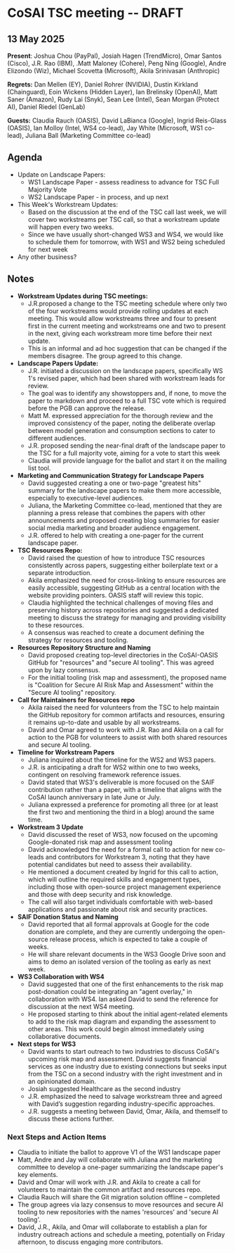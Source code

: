 # CoSAI TSC meeting -- DRAFT

## 13 May 2025

**Present**:  Joshua Chou (PayPal), Josiah Hagen (TrendMicro),  Omar Santos (Cisco), J.R. Rao (IBM), .Matt Maloney (Cohere), Peng Ning (Google), Andre Elizondo (Wiz), Michael Scovetta (Microsoft), Akila Srinivasan (Anthropic)

**Regrets:**  Dan Mellen (EY), Daniel Rohrer (NVIDIA), Dustin Kirkland (Chainguard), Eoin Wickens (Hidden Layer), Ian Brelinsky (OpenAI), Matt Saner (Amazon), Rudy Lai (Snyk), Sean Lee (Intel),  Sean Morgan (Protect AI), Daniel Riedel (GenLab)

**Guests:** Claudia Rauch (OASIS), David LaBianca (Google), Ingrid Reis-Glass (OASIS), Ian Molloy (Intel, WS4 co-lead), Jay White (Microsoft, WS1 co-lead), Juliana Ball (Marketing Committee co-lead)

## Agenda
* Update on Landscape Papers:  
  * WS1 Landscape Paper \- assess readiness to advance for TSC Full Majority Vote  
  * WS2 Landscape Paper \- in process, and up next  
* This Week's Workstream Updates:  
  * Based on the discussion at the end of the TSC call last week, we will cover two workstreams per TSC call, so that a workstream update will happen every two weeks.  
  * Since we have usually short-changed WS3 and WS4, we would like to schedule them for tomorrow, with WS1 and WS2 being scheduled for next week  
* Any other business?

## Notes
* **Workstream Updates during TSC meetings:**  
  * J.R.proposed a change to the TSC meeting schedule where only two of the four workstreams would provide rolling updates at each meeting. This would allow workstreams three and four to present first in the current meeting and workstreams one and two to present in the next, giving each workstream more time before their next update.   
  * This is an informal and ad hoc suggestion that can be changed if the members disagree. The group agreed to this change.  
* **Landscape Papers Update:**  
  * J.R. initiated a discussion on the landscape papers, specifically WS 1's revised paper, which had been shared with workstream leads for review.   
  * The goal was to identify any showstoppers and, if none, to move the paper to markdown and proceed to a full TSC vote which is required before the PGB can approve the release.   
  * Matt M. expressed appreciation for the thorough review and the improved consistency of the paper, noting the deliberate overlap between model generation and consumption sections to cater to different audiences.  
  * J.R. proposed sending the near-final draft of the landscape paper to the TSC for a full majority vote, aiming for a vote to start this week  
  * Claudia will provide language for the ballot and start it on the mailing list tool.  
* **Marketing and Communication Strategy for Landscape Papers**  
  * David suggested creating a one or two-page "greatest hits" summary for the landscape papers to make them more accessible, especially to executive-level audiences.   
  * Juliana, the Marketing Committee co-lead, mentioned that they are planning a press release that combines the papers with other announcements and proposed creating blog summaries for easier social media marketing and broader audience engagement.   
  * J.R. offered to help with creating a one-pager for the current landscape paper.  
* **TSC Resources Repo:**  
  * David raised the question of how to introduce TSC resources consistently across papers, suggesting either boilerplate text or a separate introduction.  
  * Akila emphasized the need for cross-linking to ensure resources are easily accessible, suggesting GitHub as a central location with the website providing pointers. OASIS staff will review this topic.  
  * Claudia highlighted the technical challenges of moving files and preserving history across repositories and suggested a dedicated meeting to discuss the strategy for managing and providing visibility to these resources.  
  * A consensus was reached to create a document defining the strategy for resources and tooling.  
* **Resources Repository Structure and Naming**   
  * David proposed creating top-level directories in the CoSAI-OASIS GitHub for "resources" and "secure AI tooling". This was agreed upon by lazy consensus.   
  * For the initial tooling (risk map and assessment), the proposed name is "Coalition for Secure AI Risk Map and Assessment" within the "Secure AI tooling" repository.
* **Call for Maintainers for Resources repo**  
  * Akila  raised the need for volunteers from the TSC to help maintain the GitHub repository for common artifacts and resources, ensuring it remains up-to-date and usable by all workstreams.   
  * David and Omar agreed to work with J.R. Rao and Akila on a call for action to the PGB for volunteers to assist with both shared resources and secure AI tooling.   
* **Timeline for Workstream Papers**  
  * Juliana inquired about the timeline for the WS2 and WS3 papers.  
  * J.R. is anticipating a draft for WS2 within one to two weeks, contingent on resolving framework reference issues.  
  * David stated that WS3's deliverable is more focused on the SAIF contribution rather than a paper, with a timeline that aligns with the CoSAI launch anniversary in late June or July.   
  * Juliana expressed a preference for promoting all three (or at least the first two and mentioning the third in a blog) around the same time.  
* **Workstream 3 Update**  
  * David discussed the reset of WS3, now focused on the upcoming Google-donated risk map and assessment tooling  
  * David acknowledged the need for a formal call to action for new co-leads and contributors for Workstream 3, noting that they have potential candidates but need to assess their availability.  
  * He mentioned a document created by Ingrid for this call to action, which will outline the required skills and engagement types, including those with open-source project management experience and those with deep security and risk knowledge.   
  * The call will also target individuals comfortable with web-based applications and passionate about risk and security practices.  
* **SAIF Donation Status and Naming**  
  * David reported that all formal approvals at Google for the code donation are complete, and they are currently undergoing the open-source release process, which is expected to take a couple of weeks.  
  * He will share relevant documents in the WS3 Google Drive soon and aims to demo an isolated version of the tooling as early as next week.   
* **WS3 Collaboration with WS4**  
  * David suggested that one of the first enhancements to the risk map post-donation could be integrating an "agent overlay," in collaboration with WS4.  Ian asked David to send the reference for discussion at the next WS4 meeting.  
  * He proposed starting to think about the initial agent-related elements to add to the risk map diagram and expanding the assessment to other areas. This work could begin almost immediately using collaborative documents.   
* **Next steps for WS3**  
  * David wants to start outreach to two industries to discuss CoSAI's upcoming risk map and assessment. David suggests financial services as one industry due to existing connections but seeks input from the TSC on a second industry with the right investment and in an opinionated domain.   
  * Josiah suggested Healthcare as the second industry  
  * J.R. emphasized the need to salvage workstream three and agreed with David’s suggestion regarding industry-specific approaches.   
  * J.R. suggests a meeting between David, Omar, Akila, and themself to discuss these actions further.

### Next Steps and Action Items
* Claudia to initiate the ballot to approve V1 of the WS1 landscape paper  
* Matt, Andre and Jay will collaborate with Juliana and the marketing committee to develop a one-pager summarizing the landscape paper's key elements.  
* David and Omar will work with J.R. and Akila to create a call for volunteers to maintain the common artifact and resources repo.  
* Claudia Rauch will share the Git migration solution offline – completed  
* The group agrees via lazy consensus to move resources and secure AI tooling to new repositories with the names 'resources' and 'secure AI tooling'.  
* David, J.R., Akila, and Omar will collaborate to establish a plan for industry outreach actions and schedule a meeting, potentially on Friday afternoon, to discuss engaging more contributors.  
  
